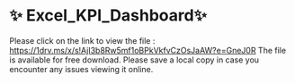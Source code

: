 # ✨ Excel_KPI_Dashboard✨ 

Please click on the link to view the file :
https://1drv.ms/x/s!AjI3b8Rw5mf1oBPkVkfvCzOsJaAW?e=GneJ0R 
The file is available for free download. Please save a local copy in case you encounter any issues viewing it online.
